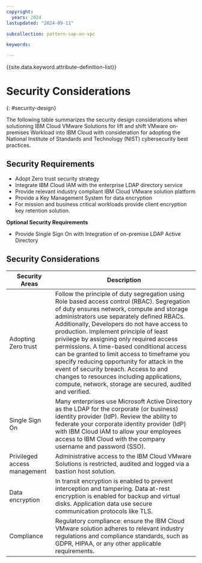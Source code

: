 ```yaml
---
copyright:
  years: 2024
lastupdated: "2024-09-11"

subcollection: pattern-sap-on-vpc

keywords:

---
```


{{site.data.keyword.attribute-definition-list}}

# Security Considerations

{: \#security-design}

The following table summarizes the security design considerations when solutioning IBM Cloud VMware Solutions for lift and shift VMware on-premises Workload into IBM Cloud with consideration for adopting the National Institute of Standards and Technology (NIST) cybersecurity best practices.

## Security Requirements

-   Adopt Zero trust security strategy
-   Integrate IBM Cloud IAM with the enterprise LDAP directory service
-   Provide relevant industry compliant IBM Cloud VMware solution platform
-   Provide a Key Management System for data encryption
-   For mission and business critical workloads provide client encryption key retention solution.

**Optional Security Requirements**

-   Provide Single Sign On with Integration of on-premise LDAP Active Directory

## Security Considerations

| Security Areas               | Description                                                                                                                                                                                                                                                                                                                                                                                                                                                                                                                                                                                                              |
|------------------------------|--------------------------------------------------------------------------------------------------------------------------------------------------------------------------------------------------------------------------------------------------------------------------------------------------------------------------------------------------------------------------------------------------------------------------------------------------------------------------------------------------------------------------------------------------------------------------------------------------------------------------|
| Adopting Zero trust          | Follow the principle of duty segregation using Role based access control (RBAC). Segregation of duty ensures network, compute and storage administrators use separately defined RBACs. Additionally, Developers do not have access to production. Implement principle of least privilege by assigning only required access permissions. A time-based conditional access can be granted to limit access to timeframe you specify reducing opportunity for attack in the event of security breach. Access to and changes to resources including applications, compute, network, storage are secured, audited and verified. |
| Single Sign On               | Many enterprises use Microsoft Active Directory as the LDAP for the corporate (or business) identity provider (IdP). Review the ability to federate your corporate identity provider (IdP) with IBM Cloud IAM to allow your employees access to IBM Cloud with the company username and password (SSO).                                                                                                                                                                                                                                                                                                                  |
| Privileged access management | Administrative access to the IBM Cloud VMware Solutions is restricted, audited and logged via a bastion host solution.                                                                                                                                                                                                                                                                                                                                                                                                                                                                                                   |
| Data encryption              | In transit encryption is enabled to prevent interception and tampering. Data at-rest encryption is enabled for backup and virtual disks. Application data use secure communication protocols like TLS.                                                                                                                                                                                                                                                                                                                                                                                                                   |
| Compliance                   | Regulatory compliance: ensure the IBM Cloud VMware solution adheres to relevant industry regulations and compliance standards, such as GDPR, HIPAA, or any other applicable requirements.                                                                                                                                                                                                                                                                                                                                                                                                                                |
